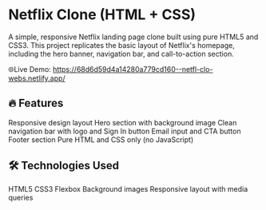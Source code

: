 # Netflix Clone (HTML + CSS)

A simple, responsive Netflix landing page clone built using pure HTML5 and CSS3. This project replicates the basic layout of Netflix's homepage, including the hero banner, navigation bar, and call-to-action section.

🌐Live Demo: https://68d6d59d4a14280a779cd160--netfl-clo-webs.netlify.app/

## 🔥 Features

Responsive design layout
Hero section with background image
Clean navigation bar with logo and Sign In button
Email input and CTA button
Footer section
Pure HTML and CSS only (no JavaScript)

## 🛠 Technologies Used

HTML5
CSS3
Flexbox
Background images
Responsive layout with media queries
